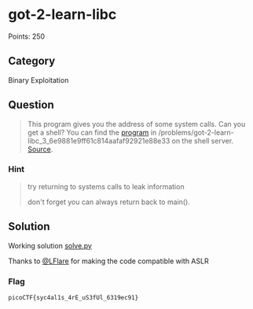 # got-2-learn-libc
Points: 250

## Category
Binary Exploitation

## Question
>This program gives you the address of some system calls. Can you get a shell? You can find the [program](files/vuln) in /problems/got-2-learn-libc_3_6e9881e9ff61c814aafaf92921e88e33 on the shell server. [Source](files/vuln.c). 

### Hint
>try returning to systems calls to leak information
>
>don't forget you can always return back to main().

## Solution
Working solution [solve.py](solution/solve.py)

Thanks to [@LFlare](https://github.com/LFlare?tab=repositories) for making the code compatible with ASLR

### Flag
`picoCTF{syc4al1s_4rE_uS3fUl_6319ec91}`
